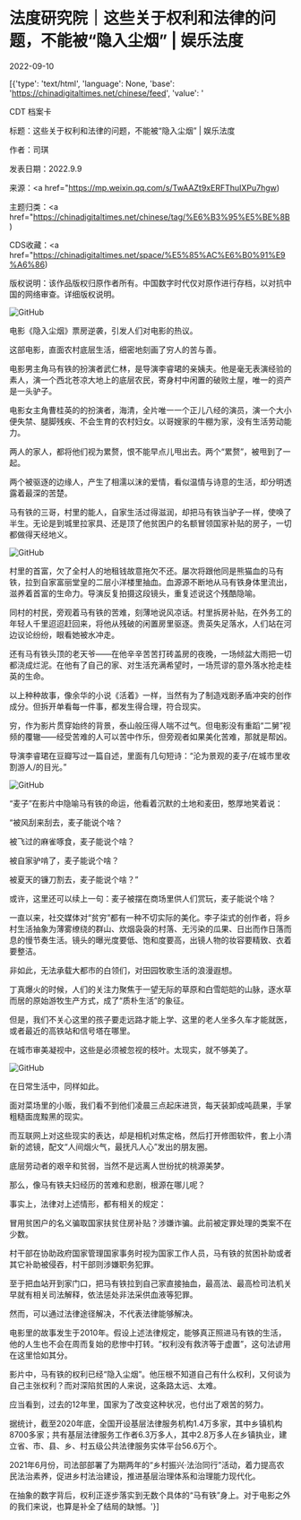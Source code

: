 # 法度研究院｜这些关于权利和法律的问题，不能被“隐入尘烟” | 娱乐法度

2022-09-10

[{'type': 'text/html', 'language': None, 'base': 'https://chinadigitaltimes.net/chinese/feed', 'value': '

CDT 档案卡

标题：这些关于权利和法律的问题，不能被“隐入尘烟” | 娱乐法度

作者：司琪

发表日期：2022.9.9

来源：<a href="https://mp.weixin.qq.com/s/TwAAZt9xERFThuIXPu7hgw)

主题归类：<a href="https://chinadigitaltimes.net/chinese/tag/%E6%B3%95%E5%BE%8B)

CDS收藏：<a href="https://chinadigitaltimes.net/space/%E5%85%AC%E6%B0%91%E9%A6%86)

版权说明：该作品版权归原作者所有。中国数字时代仅对原作进行存档，以对抗中国的网络审查。详细版权说明。





![GitHub](https://chinadigitaltimes.net/chinese/files/2022/09/post-686890-631c8d8550113.)

电影《隐入尘烟》票房逆袭，引发人们对电影的热议。

这部电影，直面农村底层生活，细密地刻画了穷人的苦与善。

电影男主角马有铁的扮演者武仁林，是导演李睿珺的亲姨夫。他是毫无表演经验的素人，演一个西北苍凉大地上的底层农民，寄身村中闲置的破败土屋，唯一的资产是一头驴子。

电影女主角曹桂英的的扮演者，海清，全片唯一一个正儿八经的演员，演一个大小便失禁、腿脚残疾、不会生育的农村妇女。以哥嫂家的牛棚为家，没有生活劳动能力。

两人的家人，都将他们视为累赘，恨不能早点儿甩出去。两个“累赘”，被甩到了一起。

两个被驱逐的边缘人，产生了相濡以沫的爱情，看似温情与诗意的生活，却分明透露着最深的苦楚。

马有铁的三哥，村里的能人，自家生活过得滋润，却把马有铁当驴子一样，使唤了半生。无论是到城里拉家具、还是顶了他贫困户的名额冒领国家补贴的房子，一切都做得天经地义。

![GitHub](https://chinadigitaltimes.net/chinese/files/2022/09/post-686890-631c8d86e393a.)

村里的首富，欠了全村人的地租钱故意拖欠不还。屡次将跟他同是熊猫血的马有铁，拉到自家富丽堂皇的二层小洋楼里抽血。血源源不断地从马有铁身体里流出，滋养着首富的生命力。导演反复拍摄这段镜头，重复述说这个残酷隐喻。

同村的村民，旁观着马有铁的苦难，刻薄地说风凉话。村里拆房补贴，在外务工的年轻人千里迢迢赶回来，将他从残破的闲置房里驱逐。贵英失足落水，人们站在河边议论纷纷，眼看她被水冲走。

还有马有铁头顶的老天爷——在他辛辛苦苦打砖盖房的夜晚，一场倾盆大雨把一切都浇成烂泥。在他有了自己的家、对生活充满希望时，一场荒谬的意外落水抢走桂英的生命。

以上种种故事，像余华的小说《活着》一样，当然有为了制造戏剧矛盾冲突的创作成分。但拆开单看每一件事，都发生得合理，符合现实。

穷，作为影片贯穿始终的背景，泰山般压得人喘不过气。但电影没有重蹈“二舅”视频的覆辙——经受苦难的人可以苦中作乐，但旁观者如果美化苦难，那就是帮凶。

导演李睿珺在豆瓣写过一篇自述，里面有几句短诗：“沦为景观的麦子/在城市里收割游人/的目光。”

![GitHub](https://chinadigitaltimes.net/chinese/files/2022/09/post-686890-631c8d8a01b2a.png)

“麦子”在影片中隐喻马有铁的命运，他看着沉默的土地和麦田，憨厚地笑着说：

“被风刮来刮去，麦子能说个啥？

被飞过的麻雀啄食，麦子能说个啥？

被自家驴啃了，麦子能说个啥？

被夏天的镰刀割去，麦子能说个啥？”

或许，这里还可以续上一句：麦子被摆在商场里供人们赏玩，麦子能说个啥？

一直以来，社交媒体对“贫穷”都有一种不切实际的美化。李子柒式的创作者，将乡村生活抽象为薄雾缭绕的群山、炊烟袅袅的村落、无污染的瓜果、日出而作日落而息的慢节奏生活。镜头的曝光度要低、饱和度要高，出镜人物的妆容要精致、衣着要整洁。

非如此，无法承载大都市的白领们，对田园牧歌生活的浪漫遐想。

丁真爆火的时候，人们的关注力聚焦于一望无际的草原和白雪皑皑的山脉，逐水草而居的原始游牧生产方式，成了“质朴生活”的象征。

但是，我们不关心这里的孩子要走远路才能上学、这里的老人坐多久车才能就医，或者最近的高铁站和信号塔在哪里。

在城市审美凝视中，这些是必须被忽视的枝叶。太现实，就不够美了。

![GitHub](https://chinadigitaltimes.net/chinese/files/2022/09/post-686890-631c8d8baf558.)

在日常生活中，同样如此。

面对菜场里的小贩，我们看不到他们凌晨三点起床进货，每天装卸成吨蔬果，手掌粗糙面庞黢黑的现实。

而互联网上对这些现实的表达，却是相机对焦定格，然后打开修图软件，套上小清新的滤镜，配文“人间烟火气，最抚凡人心”发出的朋友圈。

底层劳动者的艰辛和贫弱，当然不是远离人世纷扰的桃源美梦。

那么，像马有铁夫妇经历的苦难和悲剧，根源在哪儿呢？

事实上，法律对上述情形，都有相关的规定：

冒用贫困户的名义骗取国家扶贫住房补贴？涉嫌诈骗。此前被定罪处理的类案不在少数。

村干部在协助政府国家管理国家事务时视为国家工作人员，马有铁的贫困补助或者其它补助被侵吞，村干部则涉嫌职务犯罪。

至于把血站开到家门口，把马有铁拉到自己家直接抽血，最高法、最高检司法机关早就有相关司法解释，依法惩处非法采供血液等犯罪。

然而，可以通过法律途径解决，不代表法律能够解决。

电影里的故事发生于2010年。假设上述法律规定，能够真正照进马有铁的生活，他的人生也不会在周而复始的悲惨中打转。“权利没有救济等于虚置”，这句法谚用在这里恰如其分。

影片中，马有铁的权利已经“隐入尘烟”。他压根不知道自己有什么权利，又何谈为自己主张权利？而对深陷贫困的人来说，这条路太远、太难。

应当看到，过去的12年里，国家为了改变这种状况，也付出了艰苦的努力。

据统计，截至2020年底，全国开设基层法律服务机构1.4万多家，其中乡镇机构8700多家；共有基层法律服务工作者6.3万多人，其中2.8万多人在乡镇执业，建立省、市、县、乡、村五级公共法律服务实体平台56.6万个。

2021年6月份，司法部部署了为期两年的“乡村振兴·法治同行”活动，着力提高农民法治素养，促进乡村法治建设，推进基层治理体系和治理能力现代化。

在抽象的数字背后，权利正逐步落实到无数个具体的“马有铁”身上。对于电影之外的我们来说，也算是补全了结局的缺憾。'}]